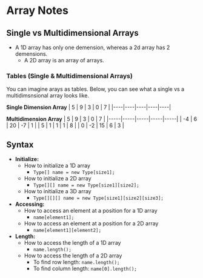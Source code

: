 # **Array Notes**

## **Single vs Multidimensional Arrays**
* A 1D array has only one demension, whereas a 2d array has 2 demensions. 
    * A 2D array is an array of arrays.

### **Tables (Single & Multidimensional Arrays)**
You can imagine arays as tables. Below, you can see what a single vs a multidimsnsional array looks like.

**Single Dimension Array**
| 5  | 9  | 3  |  0 |  7 |
|----|----|----|----|----|


**Multidimension Array**
|  5  |  9  |  3  |  0  |  7  |
|-----|-----|-----|-----|-----|
|  -4 |  6  |  20 | -7  |  1  |
| 5   |  1  |  1  |  1  |  8  |
|  0  |  -2  | 15 |  6  |  3  |

## **Syntax**

* **Initialize:** 
    * How to initialize a 1D array
        * `Type[] name = new Type[size1];`
    * How to initialize a 2D array
        * `Type[][] name = new Type[size1][size2];`
    * How to initialize a 3D array
        * `Type[][][] name = new Type[size1][size2][size3];`
* **Accessing:**
    * How to access an element at a position for a 1D array
        * `name[element1];`
    * How to access an element at a position for a 2D array
        * `name[element1][element2];`
* **Length:**
    * How to access the length of a 1D array
        * `name.length();`
    * How to access the length of a 2D array
        * To find row length: `name.length();`
        * To find column length: `name[0].length();`
